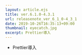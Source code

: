 ```yaml
---
layout: article.ejs
title: ver.6.1.0-4.3.1
url: releasenote_ver_6_1_0-4_3_1
date: 2019-10-26T16:35:13+09:00
thumbnail: eyecatch.jpg
excerpt: Prettier導入
---
```


- Prettier導入